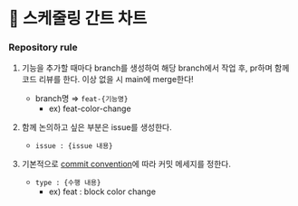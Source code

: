 # 📅 스케줄링 간트 차트

### Repository rule

1. 기능을 추가할 때마다 branch를 생성하여 해당 branch에서 작업 후, pr하며 함께 코드 리뷰를 한다. 이상 없을 시 main에 merge한다!
    - branch명 ⇒ `feat-{기능명}`
        - ex) feat-color-change
        
2. 함께 논의하고 싶은 부분은 issue를 생성한다.
    - `issue : {issue 내용}`
    
3. 기본적으로 [commit convention](https://velog.io/@archivvonjang/Git-Commit-Message-Convention)에 따라 커밋 메세지를 정한다.
    - `type : {수행 내용}`
        - ex) feat : block color change
